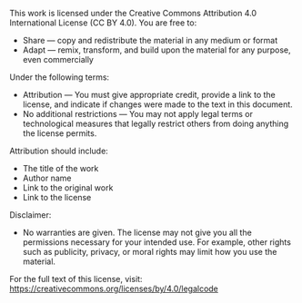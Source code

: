 This work is licensed under the Creative Commons Attribution 4.0 International License (CC BY 4.0). You are free to:
- Share — copy and redistribute the material in any medium or format
- Adapt — remix, transform, and build upon the material for any purpose, even commercially

Under the following terms:
- Attribution — You must give appropriate credit, provide a link to the license, and indicate if changes were made to the text in this document.
- No additional restrictions — You may not apply legal terms or technological measures that legally restrict others from doing anything the license permits.

Attribution should include:
- The title of the work
- Author name
- Link to the original work
- Link to the license

Disclaimer:
- No warranties are given. The license may not give you all the permissions necessary for your intended use. For example, other rights such as publicity, privacy, or moral rights may limit how you use the material.

For the full text of this license, visit: https://creativecommons.org/licenses/by/4.0/legalcode